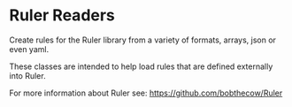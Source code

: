 Ruler Readers
============

Create rules for the Ruler library from a variety of formats, arrays, json or even yaml.

These classes are intended to help load rules that are defined externally into Ruler.

For more information about Ruler see: https://github.com/bobthecow/Ruler
